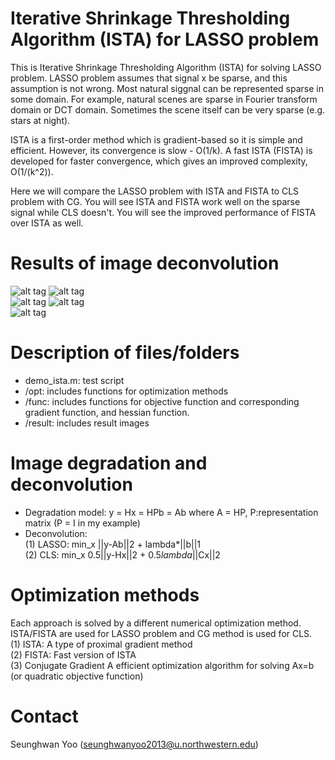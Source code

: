 # Iterative Shrinkage Thresholding Algorithm (ISTA) for LASSO problem
This is Iterative Shrinkage Thresholding Algorithm (ISTA) for solving LASSO problem. LASSO problem assumes that signal x be sparse, and this assumption is not wrong. Most natural siggnal can be represented sparse in some domain. For example, natural scenes are sparse in Fourier transform domain or DCT domain. Sometimes the scene itself can be very sparse (e.g. stars at night). <br>

ISTA is a first-order method which is gradient-based so it is simple and efficient. However, its convergence is slow - O(1/k). A fast ISTA (FISTA) is developed for faster convergence, which gives an improved complexity, O(1/(k^2)). <br>

Here we will compare the LASSO problem with ISTA and FISTA to CLS problem with CG. You will see ISTA and FISTA work well on the sparse signal while CLS doesn't. You will see the improved performance of FISTA over ISTA as well.

# Results of image deconvolution
![alt tag](https://github.com/seunghwanyoo/ista_lasso/blob/master/results/original.jpg) 
![alt tag](https://github.com/seunghwanyoo/ista_lasso/blob/master/results/degraded.jpg) <br>
![alt tag](https://github.com/seunghwanyoo/ista_lasso/blob/master/results/lasso-ista.jpg) 
![alt tag](https://github.com/seunghwanyoo/ista_lasso/blob/master/results/lasso-fista.jpg) <br>
![alt tag](https://github.com/seunghwanyoo/ista_lasso/blob/master/results/cls-cg.jpg) <br>


# Description of files/folders
- demo_ista.m: test script
- /opt: includes functions for optimization methods
- /func: includes functions for objective function and corresponding gradient function, and hessian function.
- /result: includes result images

# Image degradation and deconvolution
- Degradation model: y = Hx = HPb = Ab 
          where A = HP, P:representation matrix (P = I in my example)
- Deconvolution: <br>
   (1) LASSO: min_x ||y-Ab||2 + lambda*||b||1 <br>
   (2) CLS: min_x 0.5||y-Hx||2 + 0.5*lambda*||Cx||2 <br>

# Optimization methods
Each approach is solved by a different numerical optimization method. ISTA/FISTA are used for LASSO problem and CG method is used for CLS. <br>
  (1) ISTA: A type of proximal gradient method <br>
  (2) FISTA: Fast version of ISTA <br>
  (3) Conjugate Gradient A efficient optimization algorithm for solving Ax=b (or quadratic objective function) <br>

# Contact
Seunghwan Yoo (seunghwanyoo2013@u.northwestern.edu)
